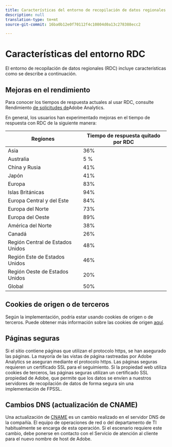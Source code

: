 ```yaml
---
title: Características del entorno de recopilación de datos regionales (RDC)
description: null
translation-type: tm+mt
source-git-commit: 16ba0b12e0f70112f4c10804d0a13c278388ecc2

---
```



# Características del entorno RDC

El entorno de recopilación de datos regionales (RDC) incluye características como se describe a continuación.

## Mejoras en el rendimiento

Para conocer los tiempos de respuesta actuales al usar RDC, consulte Rendimiento [de solicitudes de](https://marketing.adobe.com/resources/help/en_US/whitepapers/performance/)Adobe Analytics.

En general, los usuarios han experimentado mejoras en el tiempo de respuesta con RDC de la siguiente manera:

| Regiones | Tiempo de respuesta quitado por RDC |
| --- | --- |
| Asia | 36% |
| Australia | 5 % |
| China y Rusia | 41% |
| Japón | 41% |
| Europa | 83% |
| Islas Británicas | 94% |
| Europa Central y del Este | 84% |
| Europa del Norte | 73% |
| Europa del Oeste | 89% |
| América del Norte | 38% |
| Canadá | 26% |
| Región Central de Estados Unidos | 48% |
| Región Este de Estados Unidos | 46% |
| Región Oeste de Estados Unidos | 20% |
| Global | 50% |

## Cookies de origen o de terceros

Según la implementación, podría estar usando cookies de origen o de terceros. Puede obtener más información sobre las cookies de origen [aquí](https://marketing.adobe.com/resources/help/en_US/whitepapers/first_party_cookies/fpcookies_overview.html).

## Páginas seguras

Si el sitio contiene páginas que utilizan el protocolo https, se han asegurado las páginas. La mayoría de las vistas de página rastreadas por Adobe Analytics se aseguran mediante el protocolo https. Las páginas seguras requieren un certificado SSL para el seguimiento. Si la propiedad web utiliza cookies de terceros, las páginas seguras utilizan un certificado SSL propiedad de Adobe, que permite que los datos se envíen a nuestros servidores de recopilación de datos de forma segura sin una implementación de FPSSL.

## Cambios DNS (actualización de CNAME)

Una actualización de [CNAME](https://marketing.adobe.com/resources/help/en_US/whitepapers/first_party_cookies/fpcookies_cname.html) es un cambio realizado en el servidor DNS de la compañía. El equipo de operaciones de red o del departamento de TI habitualmente se encarga de esta operación. Si el escenario requiere este cambio, debe ponerse en contacto con el Servicio de atención al cliente para el nuevo nombre de host de Adobe.
